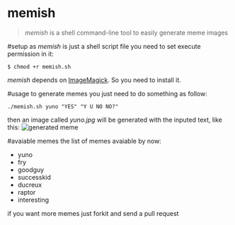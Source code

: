 memish
=====

>_memish_ is a shell command-line tool to easily generate meme images

#setup
as _memish_ is just a shell script file you need to set execute permission in it:

    $ chmod +r memish.sh

_memish_ depends on [ImageMagick][1]. So you need to install it.

#usage
to generate memes you just need to do something as follow:
    
    ./memish.sh yuno "YES" "Y U NO NO?"

then an image called _yuno.jpg_ will be generated with the inputed text, like this:
![generated meme](https://github.com/vquaiato/memish/blob/master/yuno_sample.jpg "Y U NO generated meme")

#avaiable memes
the list of memes avaiable by now:

+ yuno
+ fry
+ goodguy
+ successkid
+ ducreux
+ raptor
+ interesting

if you want more memes just forkit and send a pull request

[1]: http://www.imagemagick.org/script/index.php
